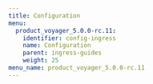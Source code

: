 ```yaml
---
title: Configuration
menu:
  product_voyager_5.0.0-rc.11:
    identifier: config-ingress
    name: Configuration
    parent: ingress-guides
    weight: 25
menu_name: product_voyager_5.0.0-rc.11
---
```

